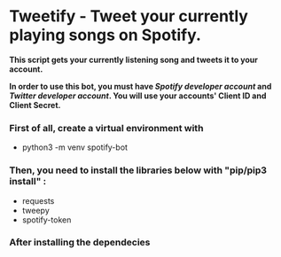 # Tweetify - Tweet your currently playing songs on Spotify.

**This script gets your currently listening song and tweets it to your account.**

**In order to use this bot, you must have _Spotify developer account_ and _Twitter developer account_. You will use your accounts' Client ID and Client Secret.**

### First of all, create a virtual environment with 
- python3 -m venv spotify-bot

### Then, you need to install the libraries below with "pip/pip3 install" :
* requests
* tweepy
* spotify-token

### After installing the dependecies 

